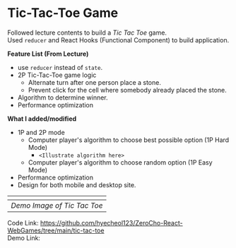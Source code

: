 # Tic-Tac-Toe Game

Followed lecture contents to build a _Tic Tac Toe_ game.  
Used `reducer` and React Hooks (Functional Component) to build application.

**Feature List (From Lecture)**
- use `reducer` instead of `state`.
- 2P Tic-Tac-Toe game logic
  - Alternate turn after one person place a stone.
  - Prevent click for the cell where somebody already placed the stone.
- Algorithm to determine winner.
- Performance optimization

**What I added/modified**
- 1P and 2P mode
  - Computer player's algorithm to choose best possible option (1P Hard Mode)
    - `<Illustrate algorithm here>`
  - Computer player's algorithm to choose random option (1P Easy Mode)
- Performance optimization
- Design for both mobile and desktop site.

| ![]() |
| :---------------------------------------------------------------------------------------------------------------------------------: |
|_Demo Image of Tic Tac Toe_|

Code Link: https://github.com/hyecheol123/ZeroCho-React-WebGames/tree/main/tic-tac-toe  
Demo Link: 
